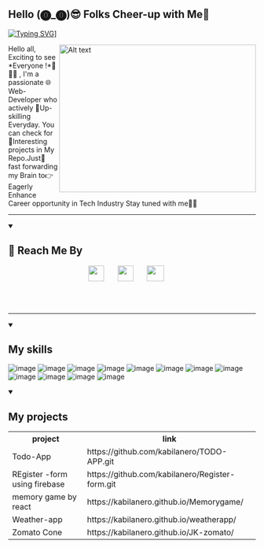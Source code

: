 ##                    Hello (⓿_⓿)😎 Folks Cheer-up with Me👋 

[![Typing SVG](https://readme-typing-svg.demolab.com?font=Fira+Code&pause=1000&random=false&width=435&lines=I'm+a+freelancer;I'm+fullstack+web+developer;I'm+content+writer)](https://git.io/typing-svg)]

<img src="https://camo.githubusercontent.com/9c9413b6db95471fc7c9422f6bde544c05958bea9f1eb16ca898dab971199387/68747470733a2f2f63646e2e6472696262626c652e636f6d2f75736572732f313837363738312f73637265656e73686f74732f363136393534322f7765625f6368617261637465722e6769663f7261773d74727565" alt="Alt text" align="right" height="300px" width="400px">


<p>Hello all, Exciting to see *Everyone !*👋🙋‍♂️ , I'm a passionate 🌐 Web-Developer who actively 💪Up-skilling Everyday. You can check for 🤯Interesting projects in My Repo.Just🚀 fast forwarding my Brain to👉 Eagerly Enhance Career opportunity in Tech Industry Stay tuned with me📌📌 </p>

----
<details open> 
  <summary><h2>📘 Reach Me By</h2></summary>
<p align="center">
  <a href="https://discord.gg/wvmPSQ3n5a" alt="Discord" title="Dev Pro Tips Discord Server"><img width="32px" src="https://i.imgur.com/OViZO8J.png"/></a>
  &#8287;&#8287;&#8287;&#8287;&#8287;
  <a href="https://www.linkedin.com/in/kabilan-j-10a4aa27b/" alt="Linkedin" title="linkedin reachout"><img width="32px" src="https://i.imgur.com/yRpa1dQ.png"/></a>
  &#8287;&#8287;&#8287;&#8287;&#8287;
  <a href="mailto:kapilrhode0000@gmail.com" title="Mail me"><img width="35px" height="32px" src="https://imgur.com/lUBgqGH.png"/></a>
  &#8287;&#8287;&#8287;&#8287;&#8287;
  
  
</p>
</details>
<br>
<br>

---

<details open>
<summary><h2>My skills</h2></summary>

 ![image](https://github.com/kabilanero/kabilanero/assets/131948780/fba1c142-223d-4a95-8bfd-0af51d56be68)   ![image](https://github.com/kabilanero/kabilanero/assets/131948780/0d311cb9-862a-4289-9c4e-a7e6d7b1f3e2) ![image](https://github.com/kabilanero/kabilanero/assets/131948780/f5380d38-8390-4adf-aaa2-805f0e7343d1) ![image](https://github.com/kabilanero/kabilanero/assets/131948780/bc1b43a7-60e8-4deb-aa8c-4d388061b139)  ![image](https://github.com/kabilanero/kabilanero/assets/131948780/a8db13fd-ccdf-4785-a837-08aded280045)   ![image](https://github.com/kabilanero/kabilanero/assets/131948780/a5a9720e-07b5-479c-b701-30ce727561c5) ![image](https://github.com/kabilanero/kabilanero/assets/131948780/093b9b75-75dc-4e49-b9eb-ba0a9d1f0986)  ![image](https://github.com/kabilanero/kabilanero/assets/131948780/05b76bb7-d640-4a98-81ce-f801232e21cf)  ![image](https://github.com/kabilanero/kabilanero/assets/131948780/f375d2c0-9bfd-451e-83e2-4cbfe76ac896) ![image](https://github.com/kabilanero/kabilanero/assets/131948780/96b556e0-6f18-4b65-85e6-82e173cc1837)    ![image](https://github.com/kabilanero/kabilanero/assets/131948780/e0973e5b-b601-43d1-8b33-dc91870de497)  ![image](https://github.com/kabilanero/kabilanero/assets/131948780/ce183d93-1c97-47de-8c9a-91816f00d7bf)
</details>

<details open>
<summary><h2>My projects</h2></summary>
  <table>
<tr>
  <th>project</th>
  <th>link</th>
</tr>
    <tr>
    <td>Todo-App</td>
    <td>https://github.com/kabilanero/TODO-APP.git</td>
    </tr>
    <tr>
    <td>REgister -form using firebase</td>
    <td>https://github.com/kabilanero/Register-form.git</td>
    </tr>
    <tr>
      <td>memory game by react</td>
      <td>https://kabilanero.github.io/Memorygame/</td>
    </tr>
    <tr>
      <td>Weather-app</td>
      <td> https://kabilanero.github.io/weatherapp/</td>
    </tr>
    <tr>
      <td>Zomato Cone</td>
      <td>https://kabilanero.github.io/JK-zomato/</td>
    </tr>
  </table>

</details>
